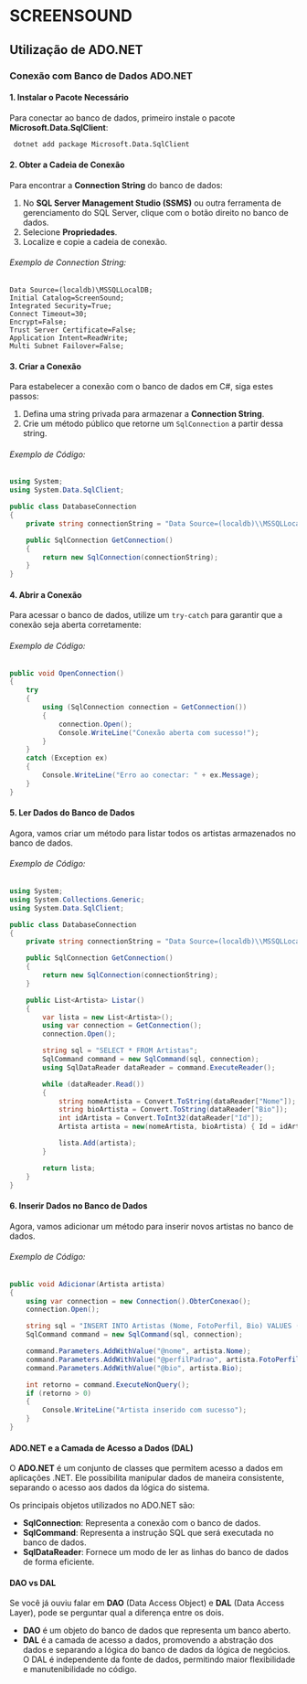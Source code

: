 # SCREENSOUND

## Utilização de ADO.NET

### Conexão com Banco de Dados ADO.NET

#### 1. Instalar o Pacote Necessário  
Para conectar ao banco de dados, primeiro instale o pacote **Microsoft.Data.SqlClient**:

```sh
 dotnet add package Microsoft.Data.SqlClient
```

#### 2. Obter a Cadeia de Conexão  
Para encontrar a **Connection String** do banco de dados:

1. No **SQL Server Management Studio (SSMS)** ou outra ferramenta de gerenciamento do SQL Server, clique com o botão direito no banco de dados.
2. Selecione **Propriedades**.
3. Localize e copie a cadeia de conexão.

###### Exemplo de Connection String:
```plaintext
Data Source=(localdb)\MSSQLLocalDB;
Initial Catalog=ScreenSound;
Integrated Security=True;
Connect Timeout=30;
Encrypt=False;
Trust Server Certificate=False;
Application Intent=ReadWrite;
Multi Subnet Failover=False;
```

#### 3. Criar a Conexão  
Para estabelecer a conexão com o banco de dados em C#, siga estes passos:

1. Defina uma string privada para armazenar a **Connection String**.
2. Crie um método público que retorne um `SqlConnection` a partir dessa string.

###### Exemplo de Código:
```csharp
using System;
using System.Data.SqlClient;

public class DatabaseConnection
{
    private string connectionString = "Data Source=(localdb)\\MSSQLLocalDB;Initial Catalog=ScreenSound;Integrated Security=True;";

    public SqlConnection GetConnection()
    {
        return new SqlConnection(connectionString);
    }
}
```

#### 4. Abrir a Conexão  
Para acessar o banco de dados, utilize um `try-catch` para garantir que a conexão seja aberta corretamente:

###### Exemplo de Código:
```csharp
public void OpenConnection()
{
    try
    {
        using (SqlConnection connection = GetConnection())
        {
            connection.Open();
            Console.WriteLine("Conexão aberta com sucesso!");
        }
    }
    catch (Exception ex)
    {
        Console.WriteLine("Erro ao conectar: " + ex.Message);
    }
}
```

#### 5. Ler Dados do Banco de Dados  
Agora, vamos criar um método para listar todos os artistas armazenados no banco de dados.

###### Exemplo de Código:
```csharp
using System;
using System.Collections.Generic;
using System.Data.SqlClient;

public class DatabaseConnection
{
    private string connectionString = "Data Source=(localdb)\\MSSQLLocalDB;Initial Catalog=ScreenSound;Integrated Security=True;";

    public SqlConnection GetConnection()
    {
        return new SqlConnection(connectionString);
    }

    public List<Artista> Listar()
    {
        var lista = new List<Artista>();
        using var connection = GetConnection();
        connection.Open();

        string sql = "SELECT * FROM Artistas";
        SqlCommand command = new SqlCommand(sql, connection);
        using SqlDataReader dataReader = command.ExecuteReader();

        while (dataReader.Read())
        {
            string nomeArtista = Convert.ToString(dataReader["Nome"]);
            string bioArtista = Convert.ToString(dataReader["Bio"]);
            int idArtista = Convert.ToInt32(dataReader["Id"]);
            Artista artista = new(nomeArtista, bioArtista) { Id = idArtista };

            lista.Add(artista);    
        }

        return lista;
    }
}
```

#### 6. Inserir Dados no Banco de Dados
Agora, vamos adicionar um método para inserir novos artistas no banco de dados.

###### Exemplo de Código:
```csharp
public void Adicionar(Artista artista)
{
    using var connection = new Connection().ObterConexao();
    connection.Open();

    string sql = "INSERT INTO Artistas (Nome, FotoPerfil, Bio) VALUES (@nome, @perfilPadrao, @bio)";
    SqlCommand command = new SqlCommand(sql, connection);

    command.Parameters.AddWithValue("@nome", artista.Nome);
    command.Parameters.AddWithValue("@perfilPadrao", artista.FotoPerfil);
    command.Parameters.AddWithValue("@bio", artista.Bio);

    int retorno = command.ExecuteNonQuery();
    if (retorno > 0)
    {
        Console.WriteLine("Artista inserido com sucesso");
    }
}
```

#### ADO.NET e a Camada de Acesso a Dados (DAL)
O **ADO.NET** é um conjunto de classes que permitem acesso a dados em aplicações .NET. Ele possibilita manipular dados de maneira consistente, separando o acesso aos dados da lógica do sistema.

Os principais objetos utilizados no ADO.NET são:
- **SqlConnection**: Representa a conexão com o banco de dados.
- **SqlCommand**: Representa a instrução SQL que será executada no banco de dados.
- **SqlDataReader**: Fornece um modo de ler as linhas do banco de dados de forma eficiente.

#### DAO vs DAL
Se você já ouviu falar em **DAO** (Data Access Object) e **DAL** (Data Access Layer), pode se perguntar qual a diferença entre os dois.

- **DAO** é um objeto do banco de dados que representa um banco aberto.
- **DAL** é a camada de acesso a dados, promovendo a abstração dos dados e separando a lógica do banco de dados da lógica de negócios. O DAL é independente da fonte de dados, permitindo maior flexibilidade e manutenibilidade no código.
